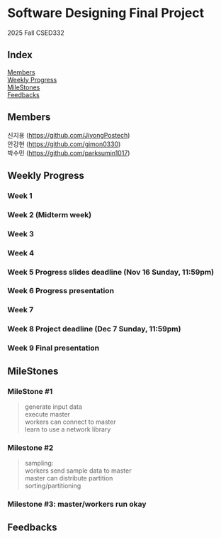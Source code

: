 # Software Designing Final Project  
2025 Fall CSED332

## Index
[Members](#Members)  
[Weekly Progress](#Weekly-Progress)  
[MileStones](#MileStones)  
[Feedbacks](#feedbacks)  

## Members
신지용 (https://github.com/JiyongPostech)  
안강현 (https://github.com/gimon0330)  
박수민 (https://github.com/parksumin1017)  

## Weekly Progress
### Week 1
### Week 2 (Midterm week)
### Week 3
### Week 4
### Week 5 Progress slides deadline (Nov 16 Sunday, 11:59pm)
### Week 6 Progress presentation
### Week 7
### Week 8 Project deadline (Dec 7 Sunday, 11:59pm)
### Week 9 Final presentation

## MileStones
### MileStone #1
> generate input data  
> execute master  
> workers can connect to master  
> learn to use a network library  

### Milestone #2
> sampling:  
> workers send sample data to master  
> master can distribute partition  
> sorting/partitioning  

### Milestone #3: master/workers run okay

## Feedbacks
